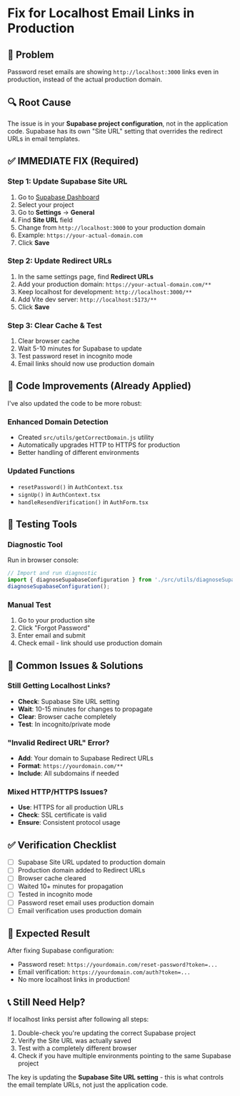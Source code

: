# Fix for Localhost Email Links in Production

## 🚨 Problem
Password reset emails are showing `http://localhost:3000` links even in production, instead of the actual production domain.

## 🔍 Root Cause
The issue is in your **Supabase project configuration**, not in the application code. Supabase has its own "Site URL" setting that overrides the redirect URLs in email templates.

## ✅ IMMEDIATE FIX (Required)

### Step 1: Update Supabase Site URL
1. Go to [Supabase Dashboard](https://supabase.com/dashboard)
2. Select your project
3. Go to **Settings** → **General**
4. Find **Site URL** field
5. Change from `http://localhost:3000` to your production domain
6. Example: `https://your-actual-domain.com`
7. Click **Save**

### Step 2: Update Redirect URLs
1. In the same settings page, find **Redirect URLs**
2. Add your production domain: `https://your-actual-domain.com/**`
3. Keep localhost for development: `http://localhost:3000/**`
4. Add Vite dev server: `http://localhost:5173/**`
5. Click **Save**

### Step 3: Clear Cache & Test
1. Clear browser cache
2. Wait 5-10 minutes for Supabase to update
3. Test password reset in incognito mode
4. Email links should now use production domain

## 🔧 Code Improvements (Already Applied)

I've also updated the code to be more robust:

### Enhanced Domain Detection
- Created `src/utils/getCorrectDomain.js` utility
- Automatically upgrades HTTP to HTTPS for production
- Better handling of different environments

### Updated Functions
- `resetPassword()` in `AuthContext.tsx`
- `signUp()` in `AuthContext.tsx` 
- `handleResendVerification()` in `AuthForm.tsx`

## 🧪 Testing Tools

### Diagnostic Tool
Run in browser console:
```javascript
// Import and run diagnostic
import { diagnoseSupabaseConfiguration } from './src/utils/diagnoseSupabaseConfig.js';
diagnoseSupabaseConfiguration();
```

### Manual Test
1. Go to your production site
2. Click "Forgot Password"
3. Enter email and submit
4. Check email - link should use production domain

## 🚨 Common Issues & Solutions

### Still Getting Localhost Links?
- **Check**: Supabase Site URL setting
- **Wait**: 10-15 minutes for changes to propagate
- **Clear**: Browser cache completely
- **Test**: In incognito/private mode

### "Invalid Redirect URL" Error?
- **Add**: Your domain to Supabase Redirect URLs
- **Format**: `https://yourdomain.com/**`
- **Include**: All subdomains if needed

### Mixed HTTP/HTTPS Issues?
- **Use**: HTTPS for all production URLs
- **Check**: SSL certificate is valid
- **Ensure**: Consistent protocol usage

## ✅ Verification Checklist

- [ ] Supabase Site URL updated to production domain
- [ ] Production domain added to Redirect URLs  
- [ ] Browser cache cleared
- [ ] Waited 10+ minutes for propagation
- [ ] Tested in incognito mode
- [ ] Password reset email uses production domain
- [ ] Email verification uses production domain

## 🎯 Expected Result

After fixing Supabase configuration:
- Password reset: `https://yourdomain.com/reset-password?token=...`
- Email verification: `https://yourdomain.com/auth?token=...`
- No more localhost links in production!

## 📞 Still Need Help?

If localhost links persist after following all steps:
1. Double-check you're updating the correct Supabase project
2. Verify the Site URL was actually saved
3. Test with a completely different browser
4. Check if you have multiple environments pointing to the same Supabase project

The key is updating the **Supabase Site URL setting** - this is what controls the email template URLs, not just the application code.
